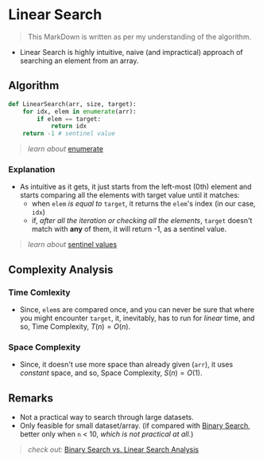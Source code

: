 # Linear Search
> This MarkDown is written as per my understanding of the algorithm.
- Linear Search is highly intuitive, naive (and impractical) approach of searching an element from an array.

## Algorithm

```python
def LinearSearch(arr, size, target):
    for idx, elem in enumerate(arr):
        if elem == target:
            return idx
    return -1 # sentinel value
```
> _learn about_ [enumerate](https://docs.python.org/3/library/functions.html#enumerate)

### Explanation
- As intuitive as it gets, it just starts from the left-most (0th) element and starts comparing all the elements with target value until it matches:
    - when `elem` _is equal to_ `target`, it returns the `elem`'s index (in our case, `idx`)
    - if, _after all the iteration or checking all the elements_, `target` doesn't match with **any** of them, it will return -1, as a sentinel value.
> _learn about_ [sentinel values](https://en.wikipedia.org/wiki/Sentinel_value)

## Complexity Analysis
### Time Comlexity
- Since, `elem`s are compared once, and you can never be sure that where you might encounter `target`, it, inevitably, has to run for $linear$ time, and so, Time Complexity, $T(n) = O(n)$.

### Space Complexity
- Since, it doesn't use more space than already given (`arr`), it uses $constant$ space, and so, Space Complexity, $S(n) = O(1)$.

## Remarks
- Not a practical way to search through large datasets.
- Only feasible for small dataset/array. (if compared with [Binary Search](<../Binary Search>), better only when `n` < 10, _which is not practical at all._)
> _check out:_ [Binary Search vs. Linear Search Analysis](<../Binary Search vs. Linear Search Analysis/README.md>)